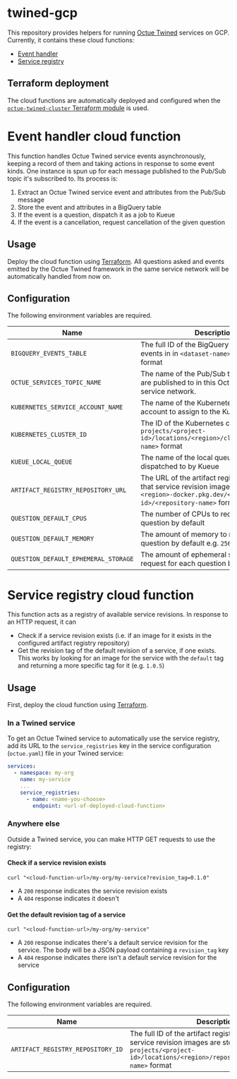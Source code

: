 # twined-gcp

This repository provides helpers for running [Octue Twined](https://octue.com/tools) services on GCP. Currently, it
contains these cloud functions:

- [Event handler](#event-handler-cloud-function)
- [Service registry](#service-registry-cloud-function)

## Terraform deployment

The cloud functions are automatically deployed and configured when the
[`octue-twined-cluster` Terraform module](https://github.com/octue/terraform-octue-twined-cluster) is used.

# Event handler cloud function

This function handles Octue Twined service events asynchronously, keeping a record of them and taking actions in
response to some event kinds. One instance is spun up for each message published to the Pub/Sub topic it's subscribed
to. Its process is:

1. Extract an Octue Twined service event and attributes from the Pub/Sub message
2. Store the event and attributes in a BigQuery table
3. If the event is a question, dispatch it as a job to Kueue
4. If the event is a cancellation, request cancellation of the given question

## Usage

Deploy the cloud function using [Terraform](#terraform-deployment). All questions asked and events emitted by the Octue
Twined framework in the same service network will be automatically handled from now on.

## Configuration

The following environment variables are required.

| Name                                 | Description                                                                                                                                               |
| ------------------------------------ | --------------------------------------------------------------------------------------------------------------------------------------------------------- |
| `BIGQUERY_EVENTS_TABLE`              | The full ID of the BigQuery table to store events in in `<dataset-name>.<table-name>` format                                                              |
| `OCTUE_SERVICES_TOPIC_NAME`          | The name of the Pub/Sub topic that events are published to in this Octue Twined service network.                                                          |
| `KUBERNETES_SERVICE_ACCOUNT_NAME`    | The name of the Kubernetes service account to assign to the Kueue jobs                                                                                    |
| `KUBERNETES_CLUSTER_ID`              | The ID of the Kubernetes cluster in `projects/<project-id>/locations/<region>/clusters/<cluster-name>` format                                             |
| `KUEUE_LOCAL_QUEUE`                  | The name of the local queue that jobs are dispatched to by Kueue                                                                                          |
| `ARTIFACT_REGISTRY_REPOSITORY_URL`   | The URL of the artifact registry repository that service revision images are stored in in `<region>-docker.pkg.dev/<project-id>/<repository-name>` format |
| `QUESTION_DEFAULT_CPUS`              | The number of CPUs to request for each question by default                                                                                                |
| `QUESTION_DEFAULT_MEMORY`            | The amount of memory to request for each question by default e.g. `256Mi`                                                                                 |
| `QUESTION_DEFAULT_EPHEMERAL_STORAGE` | The amount of ephemeral storage to request for each question by default e.g. `1Gi`                                                                        |

# Service registry cloud function

This function acts as a registry of available service revisions. In response to an HTTP request, it can

- Check if a service revision exists (i.e. if an image for it exists in the configured artifact registry repository)
- Get the revision tag of the default revision of a service, if one exists. This works by looking for an image for the
  service with the `default` tag and returning a more specific tag for it (e.g. `1.0.5`)

## Usage

First, deploy the cloud function using [Terraform](#terraform-deployment).

### In a Twined service

To get an Octue Twined service to automatically use the service registry, add its URL to the `service_registries` key
in the service configuration (`octue.yaml`) file in your Twined service:

```yaml
services:
  - namespace: my-org
    name: my-service
    ...
    service_registries:
      - name: <name-you-choose>
        endpoint: <url-of-deployed-cloud-function>
```

### Anywhere else

Outside a Twined service, you can make HTTP GET requests to use the registry:

#### Check if a service revision exists

```shell
curl "<cloud-function-url>/my-org/my-service?revision_tag=0.1.0"
```

- A `200` response indicates the service revision exists
- A `404` response indicates it doesn't

#### Get the default revision tag of a service

```shell
curl "<cloud-function-url>/my-org/my-service"
```

- A `200` response indicates there's a default service revision for the service. The body will be a JSON payload
  containing a `revision_tag` key
- A `404` response indicates there isn't a default service revision for the service

## Configuration

The following environment variables are required.

| Name                              | Description                                                                                                                                                                    |
| --------------------------------- | ------------------------------------------------------------------------------------------------------------------------------------------------------------------------------ |
| `ARTIFACT_REGISTRY_REPOSITORY_ID` | The full ID of the artifact registry repository that service revision images are stored in in `projects/<project-id>/locations/<region>/repositories/<repository-name>` format |
